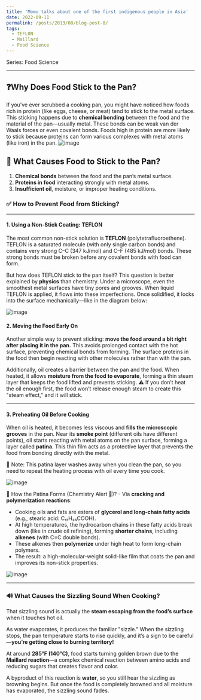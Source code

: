```yaml
---
title: 'Momo talks about one of the first indigenous people in Asia'
date: 2022-09-11
permalink: /posts/2013/08/blog-post-8/
tags:
  - TEFLON
  - Maillard
  - Food Science
---
```

Series: Food Science

---

❓Why Does Food Stick to the Pan?
------
If you’ve ever scrubbed a cooking pan, you might have noticed how foods rich in protein (like eggs, cheese, or meat) tend to stick to the metal surface.
This sticking happens due to **chemical bonding** between the food and the material of the pan—usually metal. These bonds can be weak van der Waals forces or even covalent bonds. Foods high in protein are more likely to stick because proteins can form various complexes with metal atoms (like iron) in the pan.
![image](https://github.com/user-attachments/assets/bd899708-8f99-4df5-808f-117fc32f4438)

🧪 What Causes Food to Stick to the Pan?
------

1. **Chemical bonds** between the food and the pan’s metal surface.
2. **Proteins in food** interacting strongly with metal atoms.
3. **Insufficient oil**, moisture, or improper heating conditions.

### ✅ How to Prevent Food from Sticking?
------

#### 1. **Using a Non-Stick Coating: TEFLON**

The most common non-stick solution is **TEFLON** (polytetrafluoroethene). TEFLON is a saturated molecule (with only single carbon bonds) and contains very strong C–C (347 kJ/mol) and C–F (485 kJ/mol) bonds. These strong bonds must be broken before any covalent bonds with food can form.

But how does TEFLON stick to the pan itself?
This question is better explained by **physics** than chemistry. Under a microscope, even the smoothest metal surfaces have tiny pores and grooves. When liquid TEFLON is applied, it flows into these imperfections. Once solidified, it locks into the surface mechanically—like in the diagram below:

![image](https://github.com/user-attachments/assets/956c7331-2bd3-4073-9211-3596d683acbe)

#### 2. **Moving the Food Early On**

Another simple way to prevent sticking: **move the food around a bit right after placing it in the pan.** This avoids prolonged contact with the hot surface, preventing chemical bonds from forming. The surface proteins in the food then begin reacting with other molecules rather than with the pan.

Additionally, oil creates a barrier between the pan and the food. When heated, it allows **moisture from the food to evaporate**, forming a thin steam layer that keeps the food lifted and prevents sticking.
⚠️ If you don’t heat the oil enough first, the food won’t release enough steam to create this "steam effect," and it will stick.

---

#### 3. **Preheating Oil Before Cooking**

When oil is heated, it becomes less viscous and **fills the microscopic grooves** in the pan. Near its **smoke point** (different oils have different points), oil starts reacting with metal atoms on the pan surface, forming a layer called **patina**. This thin film acts as a protective layer that prevents the food from bonding directly with the metal.

🧽 Note: This patina layer washes away when you clean the pan, so you need to repeat the heating process with oil every time you cook.

![image](https://github.com/user-attachments/assets/600eb39c-8acf-4ea3-9117-6fc31cf8808e)

🔬 How the Patina Forms (Chemistry Alert 🚨)? - Via **cracking and polymerization reactions**:

* Cooking oils and fats are esters of **glycerol and long-chain fatty acids** (e.g., stearic acid: C₁₇H₃₅COOH).
* At high temperatures, the hydrocarbon chains in these fatty acids break down (like in crude oil refining), forming **shorter chains**, including **alkenes** (with C=C double bonds).
* These alkenes then **polymerize** under high heat to form long-chain polymers.
* The result: a high-molecular-weight solid-like film that coats the pan and improves its non-stick properties.
  
![image](https://github.com/user-attachments/assets/587250a7-309f-4294-ab72-6e50bba80c73)

---

### 🔊 What Causes the Sizzling Sound When Cooking?

That sizzling sound is actually the **steam escaping from the food’s surface** when it touches hot oil.

As water evaporates, it produces the familiar "sizzle." When the sizzling stops, the pan temperature starts to rise quickly, and it’s a sign to be careful—**you’re getting close to burning territory!**

At around **285°F (140°C)**, food starts turning golden brown due to the **Maillard reaction**—a complex chemical reaction between amino acids and reducing sugars that creates flavor and color.

A byproduct of this reaction is **water**, so you still hear the sizzling as browning begins. But once the food is completely browned and all moisture has evaporated, the sizzling sound fades.


